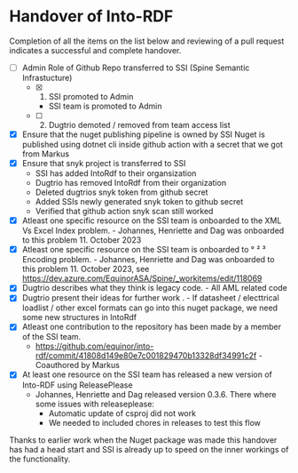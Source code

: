 # Handover of Into-RDF

Completion of all the items on the list below and reviewing of a pull request indicates a successful and complete handover.

- [ ] Admin Role of Github Repo transferred to SSI (Spine Semantic Infrastucture)
  - [x] 1. SSI promoted to Admin
    - SSI team is promoted to Admin
  - [ ] 2. Dugtrio demoted / removed from team access list
- [x] Ensure that the nuget publishing pipeline is owned by SSI
    Nuget is published using dotnet cli inside github action with a secret that we got from Markus
- [x] Ensure that snyk project is transferred to SSI
    - SSI has added IntoRdf to their organsization
    - Dugtrio has removed IntoRdf from their organization
    - Deleted dugtrios snyk token from github secret
    - Added SSIs newly generated snyk token to github secret
    - Verified that github action snyk scan still worked
- [x] Atleast one specific resource on the SSI team is onboarded to the XML Vs Excel Index problem.
      - Johannes, Henriette and Dag was onboarded to this problem 11. October 2023
- [x] Atleast one specific resource on the SSI team is onboarded to ° ² ³ Encoding problem.
      - Johannes, Henriette and Dag was onboarded to this problem 11. October 2023, see https://dev.azure.com/EquinorASA/Spine/_workitems/edit/118069
- [x] Dugtrio describes what they think is legacy code.
      - All AML related code
- [x] Dugtrio present their ideas for further work .
      - If datasheet / electtrical loadlist / other excel formats can go into this nuget package, we need some new structures in IntoRdf
- [x] Atleast one contribution to the repository has been made by a member of the SSI team.
  -  https://github.com/equinor/into-rdf/commit/41808d149e80e7c001829470b13328df34991c2f - Coauthored by Markus
- [x] At least one resource on the SSI team has released a new version of Into-RDF using ReleasePlease
  - Johannes, Henriette and Dag released version 0.3.6. There where some issues with releaseplease:
    - Automatic update of csproj did not work
    - We needed to included chores in releases to test this flow

Thanks to earlier work when the Nuget package was made this handover has had a head start and SSI is already up to speed on the inner workings of the functionality.
